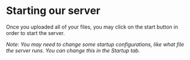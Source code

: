 # Starting our server

Once you uploaded all of your files, you may click on the start button in order to start the server.
<br>

*Note: You may need to change some startup configurations, like what file the server runs. You can change this in the Startup tab.*